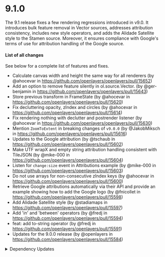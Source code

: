 # 9.1.0

The 9.1 release fixes a few rendering regressions introduced in v9.0. It introduces bulk feature removal in Vector sources, addresses attribution consistency, includes new style operators, and adds the Alidade Satellite style to the Stamen source. Moreover, it ensures compliance with Google's terms of use for attribution handling of the Google source.

#### List of all changes

See below for a complete list of features and fixes.

 * Calculate canvas width and height the same way for all renderers (by @ahocevar in https://github.com/openlayers/openlayers/pull/15652)
 * Add an option to remove feature silently in ol.source.Vector. (by @ger-benjamin in https://github.com/openlayers/openlayers/pull/15643)
 * Store previous transform in FrameState (by @ahocevar in https://github.com/openlayers/openlayers/pull/15620)
 * Fix decluttering opacity, zIndex and circles (by @ahocevar in https://github.com/openlayers/openlayers/pull/15614)
 * Fix rendering nothing with declutter and postrender listener (by @ahocevar in https://github.com/openlayers/openlayers/pull/15630)
 * Mention `ZoomToExtent` in breaking changes of `v9.0.0` (by @JakobMiksch in https://github.com/openlayers/openlayers/pull/15616)
 * Updates to the Google attribution (by @tschaub in https://github.com/openlayers/openlayers/pull/15602)
 * Make UTF wrapX and empty string attribution handling consistent with TileJSON (by @mike-000 in https://github.com/openlayers/openlayers/pull/15604)
 * Listen for `change:size` event in Attributions example (by @mike-000 in https://github.com/openlayers/openlayers/pull/15603)
 * Do not use arrays for non-consecutive zIndex keys (by @ahocevar in https://github.com/openlayers/openlayers/pull/15600)
 * Retrieve Google attributions automatically via their API and provide an example showing how to add the Google logo (by @fnicollet in https://github.com/openlayers/openlayers/pull/15598)
 * Add Alidade Satellite style (by @stadiamaps in https://github.com/openlayers/openlayers/pull/15597)
 * Add 'in' and 'between' operators (by @fredj in https://github.com/openlayers/openlayers/pull/15594)
 * feat: add to-string operator (by @fredj in https://github.com/openlayers/openlayers/pull/15591)
 * Updates for the 9.0.0 release (by @openlayers in https://github.com/openlayers/openlayers/pull/15584)


<details>
  <summary>Dependency Updates</summary>

 * Bump webpack-dev-middleware from 7.0.0 to 7.1.0 (by @openlayers in https://github.com/openlayers/openlayers/pull/15657)
 * Bump webpack-dev-server from 5.0.2 to 5.0.3 (by @openlayers in https://github.com/openlayers/openlayers/pull/15647)
 * Bump puppeteer from 22.4.1 to 22.5.0 (by @openlayers in https://github.com/openlayers/openlayers/pull/15648)
 * Bump follow-redirects from 1.15.5 to 1.15.6 (by @openlayers in https://github.com/openlayers/openlayers/pull/15645)
 * Bump rollup from 4.12.0 to 4.13.0 (by @openlayers in https://github.com/openlayers/openlayers/pull/15633)
 * Bump marked from 12.0.0 to 12.0.1 (by @openlayers in https://github.com/openlayers/openlayers/pull/15628)
 * Bump ol-stac from 1.0.0-beta.8 to 1.0.0-beta.9 (by @openlayers in https://github.com/openlayers/openlayers/pull/15627)
 * Bump typescript from 5.3.3 to 5.4.2 (by @openlayers in https://github.com/openlayers/openlayers/pull/15626)
 * Bump metalsmith from 2.6.2 to 2.6.3 (by @openlayers in https://github.com/openlayers/openlayers/pull/15624)
 * Bump puppeteer from 22.3.0 to 22.4.1 (by @openlayers in https://github.com/openlayers/openlayers/pull/15623)
 * Bump karma-firefox-launcher from 2.1.2 to 2.1.3 (by @openlayers in https://github.com/openlayers/openlayers/pull/15608)
 * Bump express from 4.18.2 to 4.18.3 (by @openlayers in https://github.com/openlayers/openlayers/pull/15607)
 * Bump ol-mapbox-style from 12.2.0 to 12.2.1 (by @openlayers in https://github.com/openlayers/openlayers/pull/15586)
 * Bump eslint from 8.56.0 to 8.57.0 (by @openlayers in https://github.com/openlayers/openlayers/pull/15587)
 * Bump karma from 6.4.2 to 6.4.3 (by @openlayers in https://github.com/openlayers/openlayers/pull/15588)
 * Bump puppeteer from 22.2.0 to 22.3.0 (by @openlayers in https://github.com/openlayers/openlayers/pull/15585)


</details>
